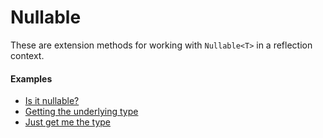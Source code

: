 # Nullable

These are extension methods for working with `Nullable<T>` in a reflection context.

#### Examples

- [Is it nullable?](../Examples#is-it-nullable)
- [Getting the underlying type](../Examples#getting-the-underlying-type)
- [Just get me the type](../Examples#just-get-me-the-type)
